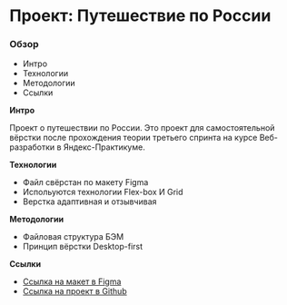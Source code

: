 # Проект: Путешествие по России

### Обзор
* Интро
* Технологии
* Методологии
* Ссылки

**Интро**

Проект о путешествии по России. Это проект для самостоятельной вёрстки после прохождения теории третьего спринта на курсе Веб-разработки в Яндекс-Практикуме.

**Технологии**

* Файл свёрстан по макету Figma
* Испольуются технологии Flex-box И Grid
* Верстка адаптивная и отзывчивая

**Методологии**

* Файловая структура БЭМ
* Принцип вёрстки Desktop-first


**Ссылки**

* [Ссылка на макет в Figma](https://www.figma.com/file/5S2WSbEFL6awjVWJ0NWL8Q/Sprint-3_-Russia-_-desktop-mobile?node-id=28503%3A0)
* [Ссылка на проект в Github](https://github.com/ivan-lev/russian-travel)
